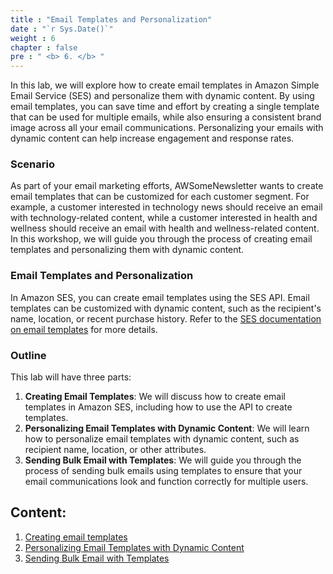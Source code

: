 ```yaml
---
title : "Email Templates and Personalization"
date : "`r Sys.Date()`"
weight : 6
chapter : false
pre : " <b> 6. </b> "
---
```


In this lab, we will explore how to create email templates in Amazon Simple Email Service (SES) and personalize them with dynamic content. By using email templates, you can save time and effort by creating a single template that can be used for multiple emails, while also ensuring a consistent brand image across all your email communications. Personalizing your emails with dynamic content can help increase engagement and response rates.

### Scenario
As part of your email marketing efforts, AWSomeNewsletter wants to create email templates that can be customized for each customer segment. For example, a customer interested in technology news should receive an email with technology-related content, while a customer interested in health and wellness should receive an email with health and wellness-related content. In this workshop, we will guide you through the process of creating email templates and personalizing them with dynamic content.

### Email Templates and Personalization
In Amazon SES, you can create email templates using the SES API. Email templates can be customized with dynamic content, such as the recipient's name, location, or recent purchase history. Refer to the [SES documentation on email templates](https://docs.aws.amazon.com/ses/latest/DeveloperGuide/send-personalized-email-api.html) for more details.

### Outline
This lab will have three parts:

1. **Creating Email Templates**: We will discuss how to create email templates in Amazon SES, including how to use the API to create templates.
2. **Personalizing Email Templates with Dynamic Content**: We will learn how to personalize email templates with dynamic content, such as recipient name, location, or other attributes.
3. **Sending Bulk Email with Templates**: We will guide you through the process of sending bulk emails using templates to ensure that your email communications look and function correctly for multiple users.

## Content:

1. [Creating email templates](6.1-create)
2. [Personalizing Email Templates with Dynamic Content](6.2-personalizing)
2. [Sending Bulk Email with Templates](6.3-send-bulk)
